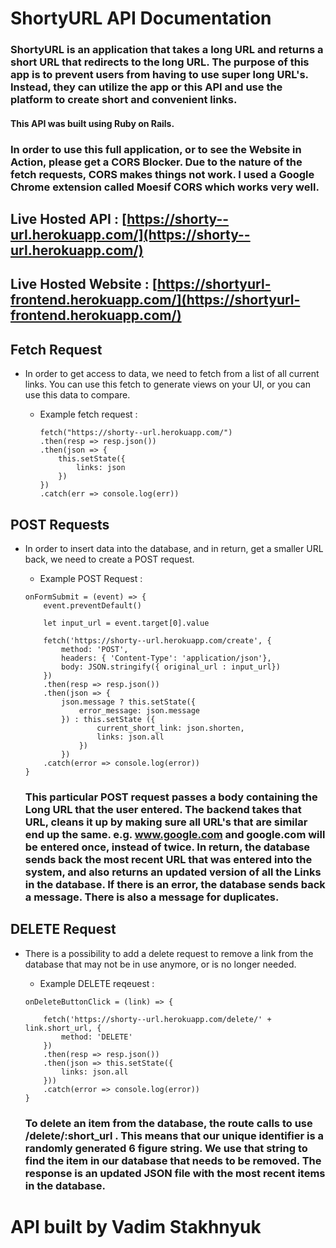 # ShortyURL API Documentation

### ShortyURL is an application that takes a long URL and returns a short URL that redirects to the long URL. The purpose of this app is to prevent users from having to use super long URL's. Instead, they can utilize the app or this API and use the platform to create short and convenient links.

#### This API was built using Ruby on Rails.

### In order to use this full application, or to see the Website in Action, please get a CORS Blocker. Due to the nature of the fetch requests, CORS makes things not work. I used a Google Chrome extension called Moesif CORS which works very well.

## Live Hosted API : [https://shorty--url.herokuapp.com/](https://shorty--url.herokuapp.com/)

## Live Hosted Website : [https://shortyurl-frontend.herokuapp.com/](https://shortyurl-frontend.herokuapp.com/)

## Fetch Request

- In order to get access to data, we need to fetch from a list of all current links. You can use this fetch to generate views on your UI, or you can use this data to compare.

    - Example fetch request :
         
        ```
        fetch("https://shorty--url.herokuapp.com/")
        .then(resp => resp.json())
        .then(json => {
            this.setState({
                links: json
            })
        })
        .catch(err => console.log(err))

## POST Requests

- In order to insert data into the database, and in return, get a smaller URL back, we need to create a POST request.

    - Example POST Request :

    ```
    onFormSubmit = (event) => {
        event.preventDefault()

        let input_url = event.target[0].value

        fetch('https://shorty--url.herokuapp.com/create', {
            method: 'POST',
            headers: { 'Content-Type': 'application/json'},
            body: JSON.stringify({ original_url : input_url})
        })
        .then(resp => resp.json())
        .then(json => {
            json.message ? this.setState({
                error_message: json.message
            }) : this.setState ({
                    current_short_link: json.shorten,
                    links: json.all
                })
            })
        .catch(error => console.log(error))
    }
    ```
    ### This particular POST request passes a body containing the Long URL that the user entered. The backend takes that URL, cleans it up by making sure all URL's that are similar end up the same. e.g. www.google.com and google.com will be entered once, instead of twice. In return, the database sends back the most recent URL that was entered into the system, and also returns an updated version of all the Links in the database. If there is an error, the database sends back a message. There is also a message for duplicates.

## DELETE Request

- There is a possibility to add a delete request to remove a link from the database that may not be in use anymore, or is no longer needed.

    - Example DELETE reqeuest :

    ```
    onDeleteButtonClick = (link) => {

        fetch('https://shorty--url.herokuapp.com/delete/' + link.short_url, {
            method: 'DELETE'
        })
        .then(resp => resp.json())
        .then(json => this.setState({
            links: json.all
        }))
        .catch(error => console.log(error))
    }
    ```

    ### To delete an item from the database, the route calls to use /delete/:short_url . This means that our unique identifier is a randomly generated 6 figure string. We use that string to find the item in our database that needs to be removed. The response is an updated JSON file with the most recent items in the database.

# API built by Vadim Stakhnyuk